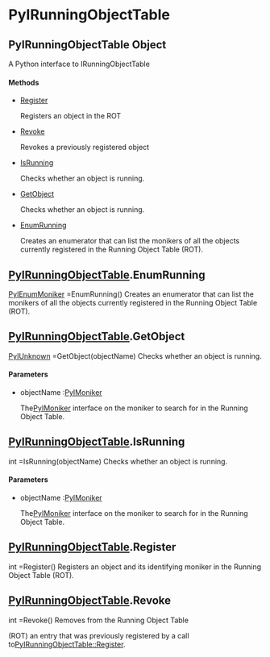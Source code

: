 # PyIRunningObjectTable

## PyIRunningObjectTable Object



A Python interface to IRunningObjectTable

#### Methods


  - [Register](PyIRunningObjectTable.md#pyirunningobjecttableregister)

    Registers an object in the ROT&nbsp;

  - [Revoke](PyIRunningObjectTable.md#pyirunningobjecttablerevoke)

    Revokes a previously registered object&nbsp;

  - [IsRunning](PyIRunningObjectTable.md#pyirunningobjecttableisrunning)

    Checks whether an object is running\.&nbsp;

  - [GetObject](PyIRunningObjectTable.md#pyirunningobjecttablegetobject)

    Checks whether an object is running\.&nbsp;

  - [EnumRunning](PyIRunningObjectTable.md#pyirunningobjecttableenumrunning)

    Creates an enumerator that can list the monikers of all the objects currently registered in the Running Object Table \(ROT\)\.&nbsp;


## [PyIRunningObjectTable](#pyirunningobjecttable)\.EnumRunning

[PyIEnumMoniker](#pyienummoniker) =EnumRunning\(\)
Creates an enumerator that can list the monikers of all the objects currently registered in the Running Object Table \(ROT\)\.

## [PyIRunningObjectTable](#pyirunningobjecttable)\.GetObject

[PyIUnknown](#pyiunknown) =GetObject\(objectName\)
Checks whether an object is running\.

#### Parameters


  - objectName :[PyIMoniker](#pyimoniker)

    The[PyIMoniker](#pyimoniker) interface on the moniker to search for in the Running Object Table\.

## [PyIRunningObjectTable](#pyirunningobjecttable)\.IsRunning



int =IsRunning\(objectName\)
Checks whether an object is running\.

#### Parameters


  - objectName :[PyIMoniker](#pyimoniker)

    The[PyIMoniker](#pyimoniker) interface on the moniker to search for in the Running Object Table\.

## [PyIRunningObjectTable](#pyirunningobjecttable)\.Register



int =Register\(\)
Registers an object and its identifying moniker in the Running Object Table \(ROT\)\.

## [PyIRunningObjectTable](#pyirunningobjecttable)\.Revoke



int =Revoke\(\)
Removes from the Running Object Table 

\(ROT\) an entry that was previously registered by a call to[PyIRunningObjectTable::Register](PyIRunningObjectTable.md#pyirunningobjecttableregister)\.